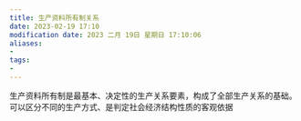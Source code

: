 ```yaml
---
title: 生产资料所有制关系
date: 2023-02-19 17:10
modification date: 2023 二月 19日 星期日 17:10:06
aliases: 
- 
tags: 
- 
---
```


生产资料所有制是最基本、决定性的生产关系要素，构成了全部生产关系的基础。可以区分不同的生产方式、是判定社会经济结构性质的客观依据
